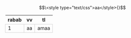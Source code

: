 $$\<style type="text/css">aa</style>{}$$

<google-sheets-html-origin><style type="text/css"><!--td {border: 1px solid #ccc;}--></style>
  
rabab | vv |tl
--|--|--
1 | aa | amaa
